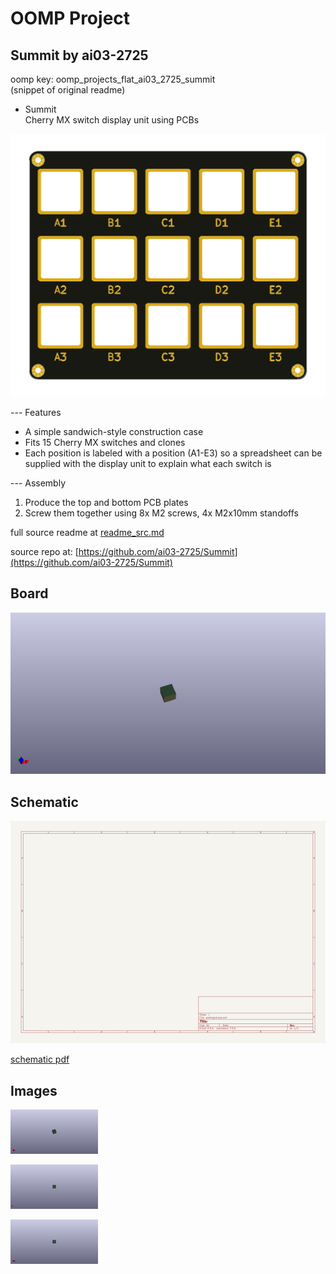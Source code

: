 # OOMP Project  
## Summit  by ai03-2725  
  
oomp key: oomp_projects_flat_ai03_2725_summit  
(snippet of original readme)  
  
- Summit  
Cherry MX switch display unit using PCBs  
  
![Render](https://github.com/ai03-2725/Summit/blob/master/render.jpg?raw=true)  
  
--- Features  
* A simple sandwich-style construction case  
* Fits 15 Cherry MX switches and clones  
* Each position is labeled with a position (A1-E3) so a spreadsheet can be supplied with the display unit to explain what each switch is  
  
  
--- Assembly  
1. Produce the top and bottom PCB plates  
2. Screw them together using 8x M2 screws, 4x M2x10mm standoffs  
  
  full source readme at [readme_src.md](readme_src.md)  
  
source repo at: [https://github.com/ai03-2725/Summit](https://github.com/ai03-2725/Summit)  
## Board  
  
[![working_3d.png](working_3d_600.png)](working_3d.png)  
## Schematic  
  
[![working_schematic.png](working_schematic_600.png)](working_schematic.png)  
  
[schematic pdf](working_schematic.pdf)  
## Images  
  
[![working_3d.png](working_3d_140.png)](working_3d.png)  
  
[![working_3d_back.png](working_3d_back_140.png)](working_3d_back.png)  
  
[![working_3d_front.png](working_3d_front_140.png)](working_3d_front.png)  
